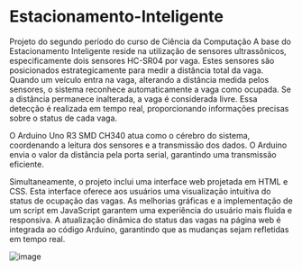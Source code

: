 # Estacionamento-Inteligente
Projeto do segundo período do curso de Ciência da Computação
A base do Estacionamento Inteligente reside na utilização de sensores ultrassônicos, especificamente dois sensores HC-SR04 por vaga. Estes sensores são posicionados estrategicamente para medir a distância total da vaga. Quando um veículo entra na vaga, alterando a distância medida pelos sensores, o sistema reconhece automaticamente a vaga como ocupada. Se a distância permanece inalterada, a vaga é considerada livre. Essa detecção é realizada em tempo real, proporcionando informações precisas sobre o status de cada vaga.

O Arduino Uno R3 SMD CH340 atua como o cérebro do sistema, coordenando a leitura dos sensores e a transmissão dos dados. O Arduino envia o valor da distância pela porta serial, garantindo uma transmissão eficiente.

Simultaneamente, o projeto inclui uma interface web projetada em HTML e CSS. Esta interface oferece aos usuários uma visualização intuitiva do status de ocupação das vagas. As melhorias gráficas e a implementação de um script em JavaScript garantem uma experiência do usuário mais fluida e responsiva. A atualização dinâmica do status das vagas na página web é integrada ao código Arduino, garantindo que as mudanças sejam refletidas em tempo real.


![image](https://github.com/LucasM-coding/Estacionamento-Inteligente/assets/131298511/bf6bad71-6b8d-4e3b-9f8a-84865890d500)
